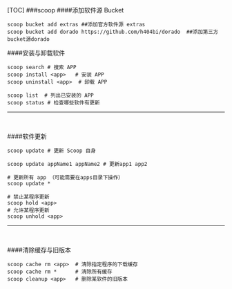 [TOC]
###scoop
####添加软件源 Bucket
```
scoop bucket add extras ##添加官方软件源 extras 
scoop bucket add dorado https://github.com/h404bi/dorado  ##添加第三方 bucket源dorado
```

####安装与卸载软件
```
scoop search # 搜索 APP
scoop install <app>   # 安装 APP
scoop uninstall <app>  # 卸载 APP

scoop list  # 列出已安装的 APP
scoop status # 检查哪些软件有更新
```
***
<br>

####软件更新
```
scoop update # 更新 Scoop 自身

scoop update appName1 appName2 # 更新app1 app2

# 更新所有 app （可能需要在apps目录下操作）
scoop update *

# 禁止某程序更新
scoop hold <app>
# 允许某程序更新
scoop unhold <app>
```
***
<br>

####清除缓存与旧版本
```
scoop cache rm <app>  # 清除指定程序的下载缓存
scoop cache rm *      # 清除所有缓存
scoop cleanup <app>   # 删除某软件的旧版本
```
